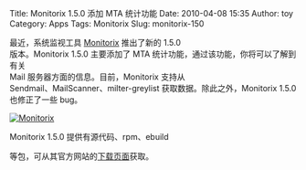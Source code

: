 Title: Monitorix 1.5.0 添加 MTA 统计功能
Date: 2010-04-08 15:35
Author: toy
Category: Apps
Tags: Monitorix
Slug: monitorix-150

最近，系统监视工具 [Monitorix](http://www.monitorix.org/) 推出了新的
1.5.0  
版本。Monitorix 1.5.0 主要添加了 MTA
统计功能，通过该功能，你将可以了解到有关  
Mail 服务器方面的信息。目前，Monitorix 支持从  
Sendmail、MailScanner、milter-greylist 获取数据。除此之外，Monitorix
1.5.0  
也修正了一些 bug。

[![Monitorix](http://i.linuxtoy.org/images/2010/04/monitorix-mail-thumb.png)](http://i.linuxtoy.org/images/2010/04/monitorix-mail.png)

Monitorix 1.5.0 提供有源代码、rpm、ebuild  

等包，可从其官方网站的[下载页面](http://www.monitorix.org/downloads.html)获取。
